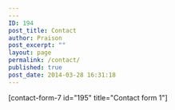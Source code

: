 ```yaml
---
---
ID: 194
post_title: Contact
author: Praison
post_excerpt: ""
layout: page
permalink: /contact/
published: true
post_date: 2014-03-28 16:31:18
---
```

[contact-form-7 id="195" title="Contact form 1"]